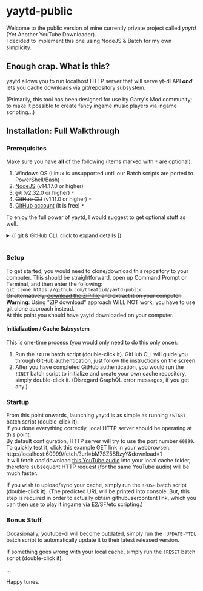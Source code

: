 # yaytd-public
Welcome to the public version of mine currently private project called *yaytd* (Yet Another YouTube Downloader).  
I decided to implement this one using NodeJS & Batch for my own simplicity.

## Enough crap. What is this?
yaytd allows you to run localhost HTTP server that will serve yt-dl API ***and*** lets you cache downloads via git/repository subsystem.

(Primarily, this tool has been designed for use by Garry's Mod community; to make it possible to create fancy ingame music players via ingame scripting...)

## Installation: Full Walkthrough

### Prerequisites
Make sure you have **all** of the following (items marked with `*` are optional):
1. Windows OS (Linux is unsupported until our Batch scripts are ported to PowerShell/Bash)
2. [NodeJS](https://nodejs.org/en/download/) (v14.17.0 or higher)
3. ~~git~~ (v2.32.0 or higher) `*`
4. ~~GitHub CLI~~ (v1.11.0 or higher) `*`
5. [GitHub account](https://github.com/join) (it is free) `*`

To enjoy the full power of yaytd, I would suggest to get optional stuff as well.

<details>
<summary>([ git & GitHub CLI, click to expand details ])</summary>

Optional software has been included/bundled by default, so you don't have to download those on your own.  
However, you would still need a GitHub account.  

If you already have some of the software listed above, please make sure to check your installed version by running (in Command Prompt or Terminal):  
For Node: `node --version`  
For git: `git --version`  
For GitHub CLI: `gh --version`  
</details>
<br>

### Setup
To get started, you would need to clone/download this repository to your computer. This should be straightforward, open up Command Prompt or Terminal, and then enter the following:  
    `git clone https://github.com/Cheatoid/yaytd-public`  
~~Or alternatively, [download the ZIP file](https://github.com/Cheatoid/yaytd-public/archive/refs/heads/main.zip) and extract it on your computer.~~  
**Warning**: Using "ZIP download" approach WILL NOT work; you have to use git clone approach instead.   
At this point you should have yaytd downloaded on your computer.  

#### Initialization / Cache Subsystem
This is one-time process (you would only need to do this only once):  
1. Run the `!AUTH` batch script (double-click it). GitHub CLI will guide you through GitHub authentication, just follow the instructions on the screen.
2. After you have completed GitHub authentication, you would run the `!INIT` batch script to initialize and create your own cache repository, simply double-click it. (Disregard GraphQL error messages, if you get any.)

### Startup
From this point onwards, launching yaytd is as simple as running `!START` batch script (double-click it).  
If you done everything correctly, local HTTP server should be operating at this point.  
By default configuration, HTTP server will try to use the port number `60999`.  
To quickly test it, click this example GET link in your webbrowser:  
http://localhost:60999/fetch/?url=bM7SZ5SBzyY&download=1  
It will fetch *and* download [this YouTube audio](https://www.youtube.com/watch?v=bM7SZ5SBzyY) into your local cache folder, therefore subsequent HTTP request (for the same YouTube audio) will be much faster.

If you wish to upload/sync your cache, simply run the `!PUSH` batch script (double-click it). (The predicted URL will be printed into console. But, this step is required in order to actually obtain githubusercontent link, which you can then use to play it ingame via E2/SF/etc scripting.)

### Bonus Stuff
Occasionally, youtube-dl will become outdated, simply run the `!UPDATE-YTDL` batch script to automatically update it to their latest released version.

If something goes wrong with your local cache, simply run the `!RESET` batch script (double-click it).

...

Happy tunes.
